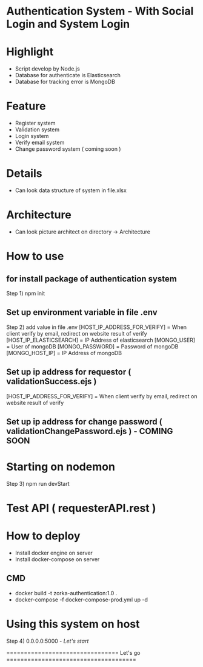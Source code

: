 # Authentication System - With Social Login and System Login

# Highlight
- Script develop by Node.js
- Database for authenticate is Elasticsearch
- Database for tracking error is MongoDB

# Feature
- Register system
- Validation system
- Login system
- Verify email system
- Change password system ( coming soon )

# Details
- Can look data structure of system in file.xlsx 

# Architecture 
- Can look picture architect on directory -> Architecture

# How to use

## for install package of authentication system
Step 1) npm init 

## Set up environment variable in file .env
Step 2) add value in file .env
[HOST_IP_ADDRESS_FOR_VERIFY] = When client verify by email, redirect on website result of verify 
[HOST_IP_ELASTICSEARCH] = IP Address of elasticsearch
[MONGO_USER] = User of mongoDB
[MONGO_PASSWORD] = Password of mongoDB
[MONGO_HOST_IP] = IP Address of mongoDB

## Set up ip address for requestor ( validationSuccess.ejs )
[HOST_IP_ADDRESS_FOR_VERIFY] = When client verify by email, redirect on website result of verify 

## Set up ip address for change password ( validationChangePassword.ejs ) - COMING SOON


# Starting on nodemon
Step 3) npm run devStart 

# Test API ( requesterAPI.rest ) 

# How to deploy 
- Install docker engine on server 
- Install docker-compose on server

## CMD 
- docker build -t zorka-authentication:1.0 .
- docker-compose -f docker-compose-prod.yml up -d

# Using this system on host
Step 4) 0.0.0.0:5000 - *Let's start*

================================ Let's go =====================================





